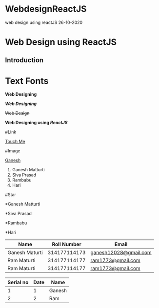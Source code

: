 # WebdesignReactJS
web design using reactJS 26-10-2020

# Web Design using ReactJS
## Introduction
# Text Fonts
**Web Designing**

***Web Designing***

~~Web Design~~

**Web Designing using _ReactJS_**

#Link

[Touch Me](google.com)

#Image

[Ganesh](https://avatars0.githubusercontent.com/u/73454347?s=460&u=af8f212f1e745af36ed7f6304fd3e87f260c94ef&v=4)

1. Ganesh Matturti
2. Siva Prasad
3. Rambabu
4. Hari

#Star

*Ganesh Matturti

*Siva Prasad

*Rambabu

*Hari

|   Name  | Roll Number | Email
----------|-------------|-------
| Ganesh Maturti | 314177114173 | ganesh12028@gmail.com
| Ram Maturti | 314177114177 | ram1773@gmail.com
| Ram Maturti | 314177114177 | ram1773@gmail.com

Serial no | Date | Name
----------|------|--------
1|1| Ganesh
2|2|  Ram

